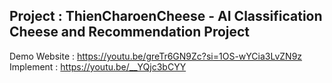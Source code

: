 ## Project : ThienCharoenCheese - AI Classification Cheese and Recommendation Project

Demo Website : https://youtu.be/greTr6GN9Zc?si=1OS-wYCia3LvZN9z Implement : https://youtu.be/__YQjc3bCYY
